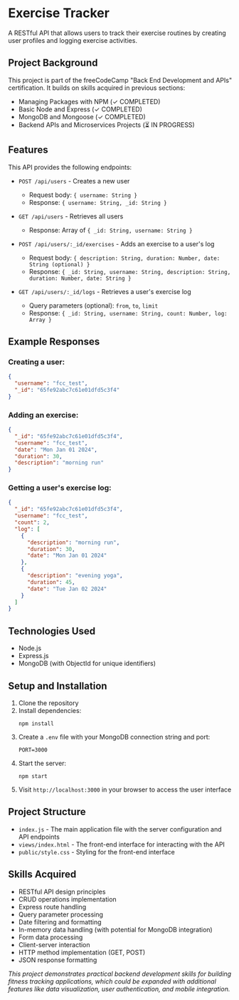 # Exercise Tracker

A RESTful API that allows users to track their exercise routines by creating user profiles and logging exercise activities.

## Project Background

This project is part of the freeCodeCamp "Back End Development and APIs" certification. It builds on skills acquired in previous sections:

* Managing Packages with NPM (✓ COMPLETED)
* Basic Node and Express (✓ COMPLETED)
* MongoDB and Mongoose (✓ COMPLETED)
* Backend APIs and Microservices Projects (⏳ IN PROGRESS)

## Features

This API provides the following endpoints:

- `POST /api/users` - Creates a new user
  - Request body: `{ username: String }`
  - Response: `{ username: String, _id: String }`

- `GET /api/users` - Retrieves all users
  - Response: Array of `{ _id: String, username: String }`

- `POST /api/users/:_id/exercises` - Adds an exercise to a user's log
  - Request body: `{ description: String, duration: Number, date: String (optional) }`
  - Response: `{ _id: String, username: String, description: String, duration: Number, date: String }`

- `GET /api/users/:_id/logs` - Retrieves a user's exercise log
  - Query parameters (optional): `from`, `to`, `limit`
  - Response: `{ _id: String, username: String, count: Number, log: Array }`

## Example Responses

### Creating a user:
```json
{
  "username": "fcc_test",
  "_id": "65fe92abc7c61e01dfd5c3f4"
}
```

### Adding an exercise:
```json
{
  "_id": "65fe92abc7c61e01dfd5c3f4",
  "username": "fcc_test",
  "date": "Mon Jan 01 2024",
  "duration": 30,
  "description": "morning run"
}
```

### Getting a user's exercise log:
```json
{
  "_id": "65fe92abc7c61e01dfd5c3f4",
  "username": "fcc_test",
  "count": 2,
  "log": [
    {
      "description": "morning run",
      "duration": 30,
      "date": "Mon Jan 01 2024"
    },
    {
      "description": "evening yoga",
      "duration": 45,
      "date": "Tue Jan 02 2024"
    }
  ]
}
```

## Technologies Used

- Node.js
- Express.js
- MongoDB (with ObjectId for unique identifiers)

## Setup and Installation

1. Clone the repository
2. Install dependencies:
   ```
   npm install
   ```
3. Create a `.env` file with your MongoDB connection string and port:
   ```
   PORT=3000
   ```
4. Start the server:
   ```
   npm start
   ```
5. Visit `http://localhost:3000` in your browser to access the user interface

## Project Structure

- `index.js` - The main application file with the server configuration and API endpoints
- `views/index.html` - The front-end interface for interacting with the API
- `public/style.css` - Styling for the front-end interface

## Skills Acquired

* RESTful API design principles
* CRUD operations implementation
* Express route handling
* Query parameter processing
* Date filtering and formatting
* In-memory data handling (with potential for MongoDB integration)
* Form data processing
* Client-server interaction
* HTTP method implementation (GET, POST)
* JSON response formatting

*This project demonstrates practical backend development skills for building fitness tracking applications, which could be expanded with additional features like data visualization, user authentication, and mobile integration.*
